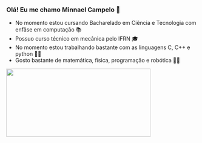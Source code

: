 ### Olá! Eu me chamo Minnael Campelo 👋

- No momento estou cursando Bacharelado em Ciência e Tecnologia com enfâse em computação 📚
- Possuo curso técnico em mecânica pelo IFRN 🎓
- No momento estou trabalhando bastante com as linguagens C, C++ e python 👨‍💻
- Gosto bastante de matemática, física, programação e robótica 🔢🤖

<div>
<a href="https://github.com/Minnael">
<img loading="lazy" height="180em" width="380px" src="https://github-readme-stats.vercel.app/api/top-langs/?username=Minnael&layout=compact&langs_count=7&theme=dracula"/>
<!--<img loading="lazy" height="180em" src="https://github-readme-stats.vercel.app/api?username=Minnael&show_icons=true&theme=dracula&include_all_commits=true&count_private=true"/>-->
</div>

<!--
![Snake animation](https://github.com/Minnael/Minnael/blob/output/github-contribution-grid-snake.svg)
-->
